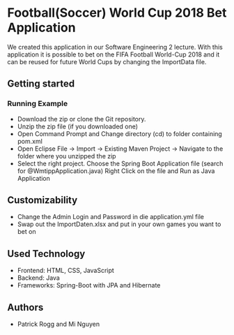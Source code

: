 # Football(Soccer) World Cup 2018 Bet Application

We created this application in our Software Engineering 2 lecture. 
With this application it is possible to bet on the FIFA Football World-Cup 2018 and it can be reused for future World Cups by changing the ImportData file.

## Getting started

### Running Example
* Download the zip or clone the Git repository.
* Unzip the zip file (if you downloaded one)
* Open Command Prompt and Change directory (cd) to folder containing pom.xml
* Open Eclipse File -> Import -> Existing Maven Project -> Navigate to the folder where you unzipped the zip
* Select the right project. Choose the Spring Boot Application file (search for @WmtippApplication.java) Right Click on the file and Run as Java Application

## Customizability
* Change the Admin Login and Password in die application.yml file
* Swap out the ImportDaten.xlsx and put in your own games you want to bet on

## Used Technology

* Frontend: HTML, CSS, JavaScript
* Backend: Java
* Frameworks: Spring-Boot with JPA and Hibernate

## Authors
* Patrick Rogg and Mi Nguyen

